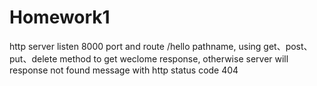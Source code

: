 # Homework1

http server listen 8000 port and route /hello pathname, using get、post、put、delete method to get weclome response, otherwise server will response not found message with http status code 404
